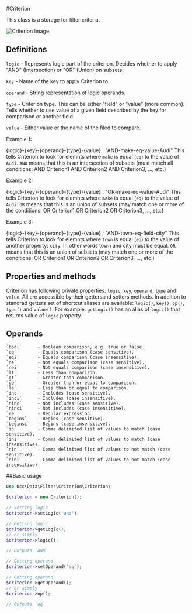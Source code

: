 #Criterion

This class is a storage for filter criteria.

![Criterion Image](https://docs.google.com/drawings/d/1RDHIMIekg2CteRAnKQmyMRkcud4IqtEzcTRbHVLsrbc/pub?w=480&amp;h=360)
## Definitions

`logic` - Represents logic part of the criterion. Decides whether to apply "AND" (Intersection) or "OR" (Union) on subsets.

`key` - Name of the key to apply Criterion to.

`operand` - String representation of logic operands.

`type` - Criterion type. This can be either "field" or "value" (more common). Tells whether to use value of a given field described by the key for comparison or another field.

`value` - Either value or the name of the filed to compare.

Example 1:

{logic}-{key}-{operand}-{type}-{value} : "AND-make-eq-value-Audi"
This tells Criterion to look for elemnts where `make` is equal (`eq`) to the value of `Audi`. `AND` means that this is an intersection of subsets (must match all conditions: AND Criterion1 AND Criterion2 AND Criterion3, ..., etc.)

Example 2:

{logic}-{key}-{operand}-{type}-{value} : "OR-make-eq-value-Audi"
This tells Criterion to look for elemnts where `make` is equal (`eq`) to the value of `Audi`. `OR` means that this is an union of subsets (may match one or more of the conditions: OR Criterion1 OR Criterion2 OR Criterion3, ..., etc.)

Example 3:

{logic}-{key}-{operand}-{type}-{value} : "AND-town-eq-field-city"
This tells Criterion to look for elemnts where `town` is equal (`eq`) to the value of another property: `city`. In other words town and city must be equal. `OR` means that this is an union of subsets (may match one or more of the conditions: OR Criterion1 OR Criterion2 OR Criterion3, ..., etc.)

## Properties and methods
Criterion has following private properties: `logic`, `key`, `operand`, `type` and `value`. All are accessible by their gettersand setters methods. In addition to standrad getters set of shortcut aliases are available: `logic()`, `key()`, `op()`, `type()` and `value()`. For example: `getLogic()` has an alias of `logic()` that returns value of `logic` property.

## Operands
    `bool`      - Boolean comparison, e.g. true or false.
    `eq`        - Equals comparison (case sensitive).
    `eqi`       - Equals comparison (case insensitive).
    `ne`        - Not equals comparison (case sensitive).
    `nei`       - Not equals comparison (case insensitive).
    `lt`        - Less than comparison.
    `gt`        - Greater than comparison.
    `ge`        - Greater than or equal to comparison.
    `le`        - Less than or equal to comparison.
    `inc`       - Includes (case sensitive).
    `inci`      - Includes (case insensitive).
    `ninc`      - Not includes (case sensitive).
    `ninci`     - Not includes (case insensitive).
    `re`        - Regular expression.
    `begins`    - Begins (case sensitive).
    `beginsi`   - Begins (case insensitive).
    `in`        - Comma delimited list of values to match (case sensitive).
    `ini`       - Comma delimited list of values to match (case insensitive).
    `nin`       - Comma delimited list of values to not match (case sensitive).
    `nini`      - Comma delimited list of values to not match (case insensitive).

##Basic usage
```php
use Ucc\Data\Filter\Criterion\Criterion;

$criterion = new Criterion();

// Setting logic
$criterion->setLogic('and');

// Getting logic
$criterion->getLogic();
// or simply
$criterion->logic();

// Outputs `AND`

// Setting operand
$criterion->setOperand('eq');

// Getting operand
$criterion->getOperand();
// or simply
$criterion->op();

// Outputs `eq`
```
